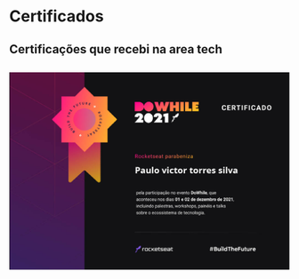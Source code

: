 # Certificados

## Certificações que recebi na area tech

## <img src="Imagens\certificado-rocketseat-dowhile-202110241024_1.jpg" style="width:700px">
